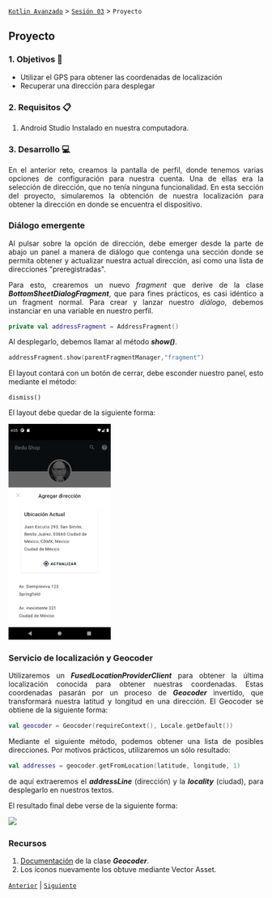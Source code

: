 [`Kotlin Avanzado`](../../Readme.md) > [`Sesión 03`](../Readme.md) > `Proyecto`

## Proyecto

<div style="text-align: justify;">


### 1. Objetivos :dart:

- Utilizar el GPS para obtener las coordenadas de localización
- Recuperar una dirección para desplegar

### 2. Requisitos :clipboard:

1. Android Studio Instalado en nuestra computadora.


### 3. Desarrollo :computer:

En el anterior reto, creamos la pantalla de perfil, donde tenemos varias opciones de configuración para nuestra cuenta. Una de ellas era la selección de dirección, que no tenía ninguna funcionalidad. En esta sección del proyecto, simularemos la obtención de nuestra localización para obtener la dirección en donde se encuentra el dispositivo.



### Diálogo emergente

Al pulsar sobre la opción de dirección, debe emerger desde la parte de abajo un panel a manera de diálogo que contenga una sección donde se permita obtener y actualizar nuestra actual dirección, así como una lista de direcciones "preregistradas".

Para esto, crearemos un nuevo _fragment_ que derive de la clase ___BottomSheetDialogFragment___, que para fines prácticos, es casi idéntico a un fragment normal. Para crear y lanzar nuestro _diálogo_, debemos instanciar en una variable en nuestro perfil.

```kotlin
private val addressFragment = AddressFragment()
```

Al desplegarlo, debemos llamar al método ___show()___.

```kotlin
addressFragment.show(parentFragmentManager,"fragment")
```

 

El layout contará con un botón de cerrar, debe esconder nuestro panel, esto mediante el método:

```kot
dismiss()
```



El layout debe quedar de la siguiente forma: 

<img src="images/layout.png" width="40%">



### Servicio de localización y Geocoder

Utilizaremos un ___FusedLocationProviderClient___ para obtener la última localización conocida para obtener nuestras coordenadas. Estas coordenadas pasarán por un proceso de ___Geocoder___ invertido, que transformará nuestra latitud y longitud en una dirección. El Geocoder se obtiene de la siguiente forma:

```kotlin
val geocoder = Geocoder(requireContext(), Locale.getDefault())
```

Mediante el siguiente método, podemos obtener una lista de posibles direcciones. Por motivos prácticos, utilizaremos un sólo resultado:

```kotlin
val addresses = geocoder.getFromLocation(latitude, longitude, 1)
```

de aquí extraeremos el ___addressLine___ (dirección) y la ___locality___ (ciudad), para desplegarlo en nuestros textos.



El resultado final debe verse de la siguiente forma:

<img src="images/location.gif" width="35%">



### Recursos

1. [Documentación](https://developer.android.com/reference/android/location/Geocoder) de la clase ***Geocoder***.
2. Los íconos nuevamente los obtuve mediante Vector Asset.

[`Anterior`](../Reto-03) | [`Siguiente`](../Readme.md)

</div>

